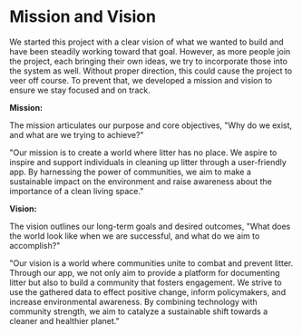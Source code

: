 # Mission and Vision

We started this project with a clear vision of what we wanted to build and have been steadily working toward that goal. However, as more people join the project, each bringing their own ideas, we try to incorporate those into the system as well. Without proper direction, this could cause the project to veer off course. To prevent that, we developed a mission and vision to ensure we stay focused and on track.


**Mission:**

The mission articulates our purpose and core objectives, "Why do we exist, and what are we trying to achieve?"

"Our mission is to create a world where litter has no place. We aspire to inspire and support individuals in cleaning up litter through a user-friendly app. By harnessing the power of communities, we aim to make a sustainable impact on the environment and raise awareness about the importance of a clean living space."

**Vision:**

The vision outlines our long-term goals and desired outcomes, "What does the world look like when we are successful, and what do we aim to accomplish?"

"Our vision is a world where communities unite to combat and prevent litter. Through our app, we not only aim to provide a platform for documenting litter but also to build a community that fosters engagement. We strive to use the gathered data to effect positive change, inform policymakers, and increase environmental awareness. By combining technology with community strength, we aim to catalyze a sustainable shift towards a cleaner and healthier planet."
